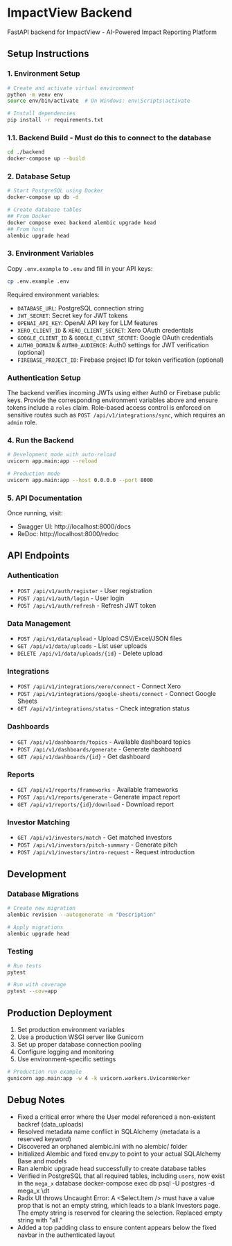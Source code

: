
# ImpactView Backend

FastAPI backend for ImpactView - AI-Powered Impact Reporting Platform

## Setup Instructions

### 1. Environment Setup

```bash
# Create and activate virtual environment
python -m venv env
source env/bin/activate  # On Windows: env\Scripts\activate

# Install dependencies
pip install -r requirements.txt
```
### 1.1. Backend Build - Must do this to connect to the database

```bash
cd ./backend
docker-compose up --build
```
### 2. Database Setup

```bash
# Start PostgreSQL using Docker
docker-compose up db -d

# Create database tables
## From Docker
docker compose exec backend alembic upgrade head
## From host
alembic upgrade head
```

### 3. Environment Variables

Copy `.env.example` to `.env` and fill in your API keys:

```bash
cp .env.example .env
```

Required environment variables:
- `DATABASE_URL`: PostgreSQL connection string
- `JWT_SECRET`: Secret key for JWT tokens
- `OPENAI_API_KEY`: OpenAI API key for LLM features
- `XERO_CLIENT_ID` & `XERO_CLIENT_SECRET`: Xero OAuth credentials
- `GOOGLE_CLIENT_ID` & `GOOGLE_CLIENT_SECRET`: Google OAuth credentials
- `AUTH0_DOMAIN` & `AUTH0_AUDIENCE`: Auth0 settings for JWT verification (optional)
- `FIREBASE_PROJECT_ID`: Firebase project ID for token verification (optional)

### Authentication Setup

The backend verifies incoming JWTs using either Auth0 or Firebase public keys.
Provide the corresponding environment variables above and ensure tokens include a
`roles` claim. Role-based access control is enforced on sensitive routes such as
`POST /api/v1/integrations/sync`, which requires an `admin` role.

### 4. Run the Backend

```bash
# Development mode with auto-reload
uvicorn app.main:app --reload

# Production mode
uvicorn app.main:app --host 0.0.0.0 --port 8000
```

### 5. API Documentation

Once running, visit:
- Swagger UI: http://localhost:8000/docs
- ReDoc: http://localhost:8000/redoc

## API Endpoints

### Authentication
- `POST /api/v1/auth/register` - User registration
- `POST /api/v1/auth/login` - User login
- `POST /api/v1/auth/refresh` - Refresh JWT token

### Data Management
- `POST /api/v1/data/upload` - Upload CSV/Excel/JSON files
- `GET /api/v1/data/uploads` - List user uploads
- `DELETE /api/v1/data/uploads/{id}` - Delete upload

### Integrations
- `POST /api/v1/integrations/xero/connect` - Connect Xero
- `POST /api/v1/integrations/google-sheets/connect` - Connect Google Sheets
- `GET /api/v1/integrations/status` - Check integration status

### Dashboards
- `GET /api/v1/dashboards/topics` - Available dashboard topics
- `POST /api/v1/dashboards/generate` - Generate dashboard
- `GET /api/v1/dashboards/{id}` - Get dashboard

### Reports
- `GET /api/v1/reports/frameworks` - Available frameworks
- `POST /api/v1/reports/generate` - Generate impact report
- `GET /api/v1/reports/{id}/download` - Download report

### Investor Matching
- `GET /api/v1/investors/match` - Get matched investors
- `POST /api/v1/investors/pitch-summary` - Generate pitch
- `POST /api/v1/investors/intro-request` - Request introduction

## Development

### Database Migrations

```bash
# Create new migration
alembic revision --autogenerate -m "Description"

# Apply migrations
alembic upgrade head
```

### Testing

```bash
# Run tests
pytest

# Run with coverage
pytest --cov=app
```

## Production Deployment

1. Set production environment variables
2. Use a production WSGI server like Gunicorn
3. Set up proper database connection pooling
4. Configure logging and monitoring
5. Use environment-specific settings

```bash
# Production run example
gunicorn app.main:app -w 4 -k uvicorn.workers.UvicornWorker
```

## Debug Notes
- Fixed a critical error where the User model referenced a non-existent backref (data_uploads)
- Resolved metadata name conflict in SQLAlchemy (metadata is a reserved keyword)
- Discovered an orphaned alembic.ini with no alembic/ folder
- Initialized Alembic and fixed env.py to point to your actual SQLAlchemy Base and models
- Ran alembic upgrade head successfully to create database tables
- Verified in PostgreSQL that all required tables, including `users`, now exist in the `mega_x` database
docker-compose exec db psql -U postgres -d mega_x
\dt
- Radix UI throws Uncaught Error: A <Select.Item /> must have a value prop that is not an empty string, which leads to a blank Investors page. The empty string is reserved for clearing the selection. Replaced empty string with "all."
- Added a top padding class to ensure content appears below the fixed navbar in the authenticated layout